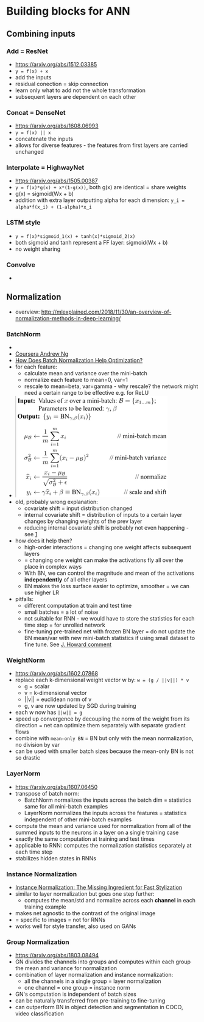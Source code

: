 # Building blocks for ANN

## Combining inputs

### Add = ResNet
 - https://arxiv.org/abs/1512.03385
 - `y = f(x) + x`
 - add the inputs
 - residual conection = skip connection
 - learn only what to add not the whole transformation
 - subsequent layers are dependent on each other
 
### Concat = DenseNet
 - https://arxiv.org/abs/1608.06993
 - `y = f(x) || x`
 - concatenate the inputs
 - allows for diverse features - the features from first layers are carried unchanged
 
### Interpolate = HighwayNet
 - https://arxiv.org/abs/1505.00387
 - `y = f(x)*g(x) + x*(1-g(x))`, both g(x) are identical = share weights
 - g(x) = sigmoid(Wx + b)
 - addition with extra layer outputting alpha for each dimension: `y_i = alpha*f(x_i) + (1-alpha)*x_i`

### LSTM style
 - `y = f(x)*sigmoid_1(x) + tanh(x)*sigmoid_2(x)`
 - both sigmoid and tanh represent a FF layer: sigmoid(Wx + b)
 - no weight sharing

### Convolve
 - 


## Normalization
 - overview: http://mlexplained.com/2018/11/30/an-overview-of-normalization-methods-in-deep-learning/

### BatchNorm
 - 
 - [Coursera Andrew Ng](https://www.coursera.org/lecture/deep-neural-network/why-does-batch-norm-work-81oTm)
 - [How Does Batch Normalization Help Optimization?](https://arxiv.org/abs/1805.11604)
 - for each feature: 
   - calculate mean and variance over the mini-batch
   - normalize each feature to mean=0, var=1
   - rescale to mean=beta, var=gamma - why rescale? the network might need a certain range to be effective e.g. for ReLU
 - <img src="https://github.com/BartyzalRadek/MLNotes/blob/master/img/batch_norm.png" width="400"/>
 - old, probably wrong explanation:
   - covariate shift = input distribution changed
   - internal covariate shift = distribution of inputs to a certain layer changes by changing weights of the prev layer
   - reducing internal covariate shift is probably not even happening - see [1](https://arxiv.org/abs/1805.11604)
 - how does it help then?
   - high-order interactions = changing one weight affects subsequent layers
   -  = changing one weight can make the activations fly all over the place in complex ways
   - With BN, we can control the magnitude and mean of the activations **independently** of all other layers
   - BN makes the loss surface easier to optimize, smoother = we can use higher LR
 - pitfalls:
   - different computation at train and test time
   - small batches = a lot of noise
   - not suitable for RNN - we would have to store the statistics for each time step = for unrolled network
   - fine-tuning pre-trained net with frozen BN layer = do not update the BN mean/var with new mini-batch statistics if using small dataset to fine tune. See [J. Howard comment](https://forums.fast.ai/t/freezing-batch-norm/8377/5)

### WeightNorm
 - https://arxiv.org/abs/1602.07868
 - replace each k-dimensional weight vector w by: `w = (g / ||v||) * v`
   - g = scalar
   - v = k-dimensional vector
   - ||v|| = euclidean norm of v
   - g, v are now updated by SGD during training
 - each w now has `||w|| = g`
 - speed up convergence by decoupling the norm of the weight from its direction = net can optimize them separately with separate gradient flows
 - combine with `mean-only BN` = BN but only with the mean normalization, no division by var
 - can be used with smaller batch sizes because the mean-only BN is not so drastic
 
### LayerNorm
 - https://arxiv.org/abs/1607.06450
 - transpose of batch norm: 
   - BatchNorm normalizes the inputs across the batch dim = statistics same for all mini-batch examples
   - LayerNorm normalizes the inputs across the features = statistics independent of other mini-batch examples
 - compute the mean and variance used for normalization from all of the summed inputs to the neurons in a layer on a single training case
 - exactly the same computation at training and test times
 - applicable to RNN: computes the normalization statistics separately at each time step
 - stabilizes hidden states in RNNs
 
### Instance Normalization
 - [Instance Normalization: The Missing Ingredient for Fast Stylization](https://arxiv.org/abs/1607.08022)
 - similar to layer normalization but goes one step further: 
   - computes the mean/std and normalize across each **channel** in each training example
 - makes net agnostic to the contrast of the original image
 - = specific to images = not for RNNs
 - works well for style transfer, also used on GANs
 
### Group Normalization
 - https://arxiv.org/abs/1803.08494
 - GN divides the channels into groups and computes within each group the mean and variance for normalization
 - combination of layer normalization and instance normalization:
   - all the channels in a single group = layer normalization
   - one channel = one group = instance norm
 - GN's computation is independent of batch sizes
 - can be naturally transferred from pre-training to fine-tuning
 - can outperform BN in object detection and segmentation in COCO, video classification   